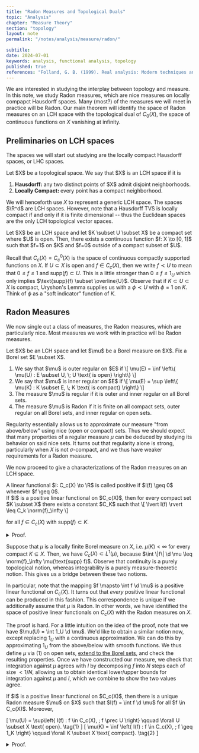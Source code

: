 ```yaml
---
title: "Radon Measures and Topological Duals"
topic: "Analysis"
chapter: "Measure Theory"
section: "topology"
layout: note
permalink: "/notes/analysis/measure/radon/"

subtitle: 
date: 2024-07-01
keywords: analysis, functional analysis, topology
published: true
references: "Folland, G. B. (1999). Real analysis: Modern techniques and their applications (2nd ed.).; "
---
```



We are interested in studying the interplay between topology and measure. In this note, we study Radon measures, which are nice measures on locally compapct Hausdorff spaces. Many (most?) of the measures we will meet in practice will be Radon. Our main theorem will identify the space of Radon measures on an LCH space with the topological dual of $C_0(X)$, the space of continuous functions on $X$ vanishing at infinity. 


## Preliminaries on LCH spaces

The spaces we will start out studying are the locally compact Hausdorff spaces, or LHC spaces.

<div class='definition' name='LCH Space'>
Let $X$ be a topological space. We say that $X$ is an LCH space if it is

<ol>
<li> <strong> Hausdorff: </strong> any two distinct points of $X$ admit disjoint neighborhoods. </li>
<li> <strong> Locally Compact: </strong> every point has a compact neighborhood. </li>
</ol>
</div>

We will henceforth use $X$ to represent a generic LCH space. The spaces $\R^d$ are LCH spaces. However, note that a Hausdorff TVS is locally compact if and only if it is finite dimensional -- thus the Euclidean spaces are the only LCH topological vector spaces. 

<div class='lemma' name="Uryshon's Lemma">
Let $X$ be an LCH space and let $K \subset U \subset X$ be a compact set where $U$ is open. Then, there exists a continuous function $f: X \to [0, 1]$ such that $f=1$ on $K$ and $f=0$ outside of a compact subset of $U$. 
</div>

Recall that $C_c(X) = C_c^0(X)$ is the space of continuous compactly supported functions on $X$. If $U \subset X$ is open and $f \in C_c(X)$, then we write $f \prec U$ to mean that $0 \leq f \leq 1$ and $\text{supp}(f) \subset U$. This is a little stronger than $0 \leq f \leq 1_U$ which only implies $\text{supp}(f) \subset \overline{U}$. Observe that if $K \subset U \subset X$ is compact, Uryshon's Lemma supplies us with a $\phi \prec U$ with $\phi = 1$ on $K$. Think of $\phi$ as a "soft indicator" function of $K$. 

## Radon Measures

We now single out a class of measures, the Radon measures, which are particularly nice. Most measures we work with in practice will be Radon measures.

<div class='definition' name='Radon Measues'>
Let $X$ be an LCH space and let $\mu$ be a Borel measure on $X$. Fix a Borel set $E \subset X$.

<ol>
    <li> We say that $\mu$ is outer regular on $E$ if \[ \mu(E) = \inf \left\{ \mu(U) : E \subset U, \; U \text{ is open} \right\} \] </li>
    <li> We say that $\mu$ is inner regular on $E$ if \[ \mu(E) = \sup \left\{ \mu(K) : K \subset E, \; K \text{ is compact} \right\} \] </li>
    <li> The measure $\mu$ is regular if it is outer and inner regular on all Borel sets. </li>
    <li> The measure $\mu$ is Radon if it is finite on all compact sets, outer regular on all Borel sets, and inner regular on open sets. </li>
</ol>
</div>

Regularity essentially allows us to approximate our measure "from above/below" using nice (open or compact) sets. Thus we should expect that many properties of a regular measure $\mu$ can be deduced by studying its behavior on said nice sets. It turns out that regularity alone is strong, particularly when $X$ is not $\sigma$-compact, and we thus have weaker requirements for a Radon measure.

We now proceed to give a characterizations of the Radon measures on an LCH space.

<div class='definition' name='Positive Functionals'>
A linear functional $I: C_c(X) \to \R$ is called positive if $I(f) \geq 0$ whenever $f \geq 0$.
</div>

<div class='proposition' name='Continuity of Positive Functionals'>
If $I$ is a positive linear functional on $C_c(X)$, then for every compact set $K \subset X$ there exists a constant $C_K$ such that
\[
\lvert I(f) \rvert \leq C_k \norm{f}_\infty
\]

for all $f \in C_c(X)$ with $\text{supp}(f) \subset K$. 

</div>
<details class="proof">
<summary> Proof. </summary>
Let $K \subset X$ be compact. By Urhsyon's Lemma, there exists $\phi \in C_c(X)$ such that $0 \leq \phi(x) \leq 1$ and $\phi(x) = 1$ on $K$. Thus, $|f(x)| \leq \norm{f}_\infty \phi(x)$, and note $\norm{f}_\infty \phi \in C_c(X)$. In particular, we have
\[
- \norm{f}_\infty \phi(x) \leq f(x) \leq \norm{f}_\infty \phi(x)
\]

and upon applying the positive functional $I$ we obtain
\[
\lvert I(f) \rvert \leq \norm{f}_{\infty} I(\phi)
\]

thus completing the proof.
</details>

Suppose that $\mu$ is a locally finite Borel measure on $X$, i.e. $\mu(K) < \infty$ for every compact $K \subseteq X$. Then, we have $C_c(X) \subset L^1(\mu)$, because $\int \|f\| \d \mu \leq \norm{f}_\infty \mu(\text{supp} f)$. Observe that continuity is a purely topological notion, whereas integrability is a purely measure-theoretic notion. This gives us a bridge between these two notions. 

In particular, note that the mapping $f \mapsto \int f \d \mu$ is a positive linear functional on $C_c(X)$. It turns out that *every* positive linear functional can be produced in this fashion. This correspondence is unique if we additionally assume that $\mu$ is Radon. In other words, we have identified the space of positive linear functionals on $C_c(X)$ with the Radon measures on $X$.

The proof is hard. For a little intuition on the idea of the proof, note that we have $\mu(U) = \int 1_U \d \mu$. We'd like to obtain a similar notion now, except replacing $1_U$ with a continuous approximation. We can do this by approximating $1_U$ from the above/below with smooth functions. We thus define $\mu$ via (1) on open sets, <a href="../../measure/construction/">extend to the Borel sets</a>, and check the resulting properties. Once we have constructed our measure, we check that integration against $\mu$ agrees with $I$ by decomposing $f$ into $N$ steps each of size $<1/N$, allowing us to obtain identical lower/upper bounds for integration against $\mu$ and $I$, which we combine to show the two values agree.

<div class='theorem' name='Riesz Representation'>
If $I$ is a positive linear functional on $C_c(X)$, then there is a unique Radon measure $\mu$ on $X$ such that $I(f) = \int f \d \mu$ for all $f \in C_c(X)$. Moreover,

\[
\mu(U) = \sup\left\{ I(f) : f \in C_c(X), \; f \prec U \right\} \qquad \forall U \subset X \text{ open}. \tag{1}
\]
\[
\mu(K) = \inf \left\{ I(f) : f \in C_c(X), \; f \geq 1_K \right\} \qquad \forall K \subset X \text{ compact}. \tag{2}
\]
</div>
<details class='proof'>
<summary> Proof. </summary>
We first see how to prove uniqueness and then use this to see how to go about constructing such a $\mu$. To that end, suppose $\mu$ is a Radon measure such that $I(f) = \int f \d \mu$ for all $f \in C_c(X)$. Fix an open set $U \subset X$. If $f \prec U$, it is immediate that $I(f) \leq \mu(U)$. Hence,
\[
\sup\left\{ I(f) : f \in C_c(X), \; f \prec U\right\} \leq \mu(U).
\]

On the other hand, for any compact $K \subset U \subset X$, Uryshon's Lemma furnishes us with an $f \in C_c(X)$ such that $f \prec U$ and $f = 1$ on $K$. This means that $\mu(K) \leq I(f)$. Now, since $\mu$ is Radon, it is in particular inner regular on $U$, so that 

\[ 
\begin{aligned}
\mu(U) &= \sup \left\{ \mu(K) : K \subset U, \; K \text{ compact} \right\} \\
&\leq \sup \left\{ I(f) : f \in C_c(X), \; f \prec U \right\}.
\end{aligned}
\]

We have thus obtained (1). From this, we conclude that $\mu$ is unique, as the Radon-ness of $\mu$ means that it is outer regular and thus determined by its values on open sets, and these values are determined by $I$. 

<br><br>

Let's now construct such a $\mu$. For an open set $U \subset X$, define $\mu(U)$ via (1) and define for arbirary $E \subset X$
\[
\mu^*(E) = \inf \left\{ \mu(U) : E \subset U, \; U \text{ open} \right\}
\]

and note this is well-defined as we've already chosen $\mu$ on the open sets. Note that if $U \subset V$ are both open, then $\mu(U) \leq \mu(V)$ and so $\mu^*$ agrees with $\mu$ on the open sets. We will proceed to esbalish the following facts.
<ol>
<li> $\mu^*$ is an outer measure </li>
<li> Every open set is $\mu^*$ measurable </li>
<li> $\mu$ satisfies (2) </li>
<li> $I(f) = \int f \d \mu$ for all $f \in C_c(X)$. </li>
</ol>

In particular, the first two facts will imply (via Caratheadory's Theorem) that $\mu = \mu^*\vert_{\BB(X)}$ is a Borel measure. The measure $\mu$ is outer regular and satisfies (1) by definition. Fact 3 immediately yields that $\mu$ is finite on compact sets, and yields that $\mu$ is inner regular on open sets. Indeed, suppose $U$ is open and $\alpha < \mu(U)$. Then, there exists some $f \in C_c(X)$ with $f \prec U$ and $I(f) > \alpha$. Set $K = \text{supp}(f)$. For any $g \in C_c(X)$ with $g \geq 1_K$, we have $g - f \geq 0$ so that $I(g) \geq I(f) > \alpha$. We then see
\[
\mu(K) = \inf \left\{ I(g) : g \in C_c(X), \; g \geq 1_K \right\} \geq I(f) > \alpha
\]

which implies that $\mu$ is inner regular on $U$.

<br><br>
<strong> Fact 1. </strong> It suffices to check that if $(U_j)_{j=1}^\infty$ is a sequence of open sets and $U = \bigcup_j U_j$, then
\[
\mu^*(U) \leq \sum_{j=1}^\infty \mu^*(U_j).
\]

Indeed, this shows that for every $E \subset X$,
\[
\mu^*(E) = \inf \left\{ \sum_{j=1}^\infty \mu(U_j) : U_j \text{ is open }, \; E \subset \bigcup_{j=1}^\infty U_j \right\}
\]

because the sufficient claim shows one direction of the inequality and set containment shows the other direction. As a consequence $\mu^*$ is an outer measure (see <a href="../../measure/construction/">Proposition 1 here</a>). So, let $f \in C_c(X), f \prec U$, and define $K = \text{supp}(f)$. Since $K \subset U$ is compact, we have $K \subset \bigcup_{j=1}^n U_j$ for some finite $n$. Let $g_1, g_2, \dots, g_n$ be a partition of unity subordinate to $(U_1, \dots, U_j)$, i.e. $g_j \prec U_j$ and $\sum_{j=1}^n g_j = 1$. Note $f = \sum_{j=1}^n f g_j$. Then,
\[
I(f) = \sum_{j=1}^n I(f g_j) \leq \sum_{j=1}^n \mu(U_j) \leq \sum_{j=1}^\infty \mu(U_j).
\]

Taking the supremum over the left-hand side yields the claim.

<br><br>
<strong> Fact 2. </strong> We need to show that if $U$ is open and $E \subset X$ is an arbitrary set such that $\mu^*(E) \subset X$, then $\mu^*(E) \geq \mu^*(E \cap U) + \mu^*(E \cap U^c)$. Fix $\epsilon >0$ and suppose first $E$ is open. Then, $E \cap U$ is open, so there exists $f \in C_c(X), f \prec U$ with $I(f) > \mu^*(E \cap U) - \epsilon$. Similarly, $E \setminus \text{supp}(f)$ is open, so there exists $g \in C_c(X)$ with $I(g) > \mu(E \setminus \text{supp}(f)) - \epsilon$. But then $f + g \prec E$ and 
\[ 
\mu^*(E) \geq I(f) + I(g) \geq \mu(E \cap U) + \mu(E \cap U^c) - 2 \epsilon.
\]

Taking $\epsilon \to 0$ shows the claim for $E$ open. For general $E \subset X$ with $\mu^*(E) < \infty$, we may find an open $V \supset E$ with $\mu(V) < \mu^*(E) + \epsilon$. Thus,
\[
\mu^*(E) + \epsilon > \mu(V) \geq \mu^*(V \cap U) + \mu^*(V \cap U^c) \geq \mu^*(E \cap U) + \mu^*(E \cap U^c).
\]
Again taking $\epsilon \to 0$ shows the claim for arbitrary $E$.

<br><br>

<strong> Fact 3. </strong> Let $K$ be compact, $f \in C_c(X)$, and $f \geq 1_K$. Let $U_\epsilon = \{ x : f(x) > 1 - \epsilon \}$. Then, $U_\epsilon$ is open. If $g \prec U_\epsilon$, then $(1-\epsilon)^{-1}f - g \geq 0$ and so $I(g) \leq (1 - \epsilon)^{-1} I(f)$. Hence, $\mu(K) \leq \mu(U_\epsilon) \leq (1-\epsilon)^{-1} I(f)$. As $\epsilon \to 0$ we see $\mu(K) \leq I(f)$. Conversely, if $U \supset K$ is open, Uryshon's Lemma supplies us with an $f \in C_c(X)$ with $f \prec U$ and $f \geq 1_K$. It follows that $I(f) \leq \mu(U)$. Since $\mu$ is outer regular on $K$, we have that $I(f) \leq \mu(K)$. Taking the supremum over such $f$ yields the claim.

<br><br>

<strong> Fact 4. </strong> It suffices to check this on $f \in C_c(X, [0, 1])$. To that end, for a fixed $N$ and $1 \leq j \leq N$, define $K_j = \{ x : f(x) \geq j/N \}$ and $K_0 = \text{supp}(f)$. Define
\[
f_j(x) = 
\begin{cases}
0 & x \notin K_{j-1} \\
f(x) - (j-1)/N & x \in K_j \setminus K_{j-1} \\
1/N & x \in K_j.
\end{cases}
\]

Observe that $\frac{1}{N} 1_{K_j} \leq f_j \leq \frac{1}{N} 1_{K_{j-1}}$ and $f = \sum_{j=1}^N f_j$. Thus,
\[
\frac{1}{N}\mu(K_j) \leq \int f_j \d \mu \leq \frac{1}{N} \mu(K_{j-1}).
\]

On the other hand, if $U \supset K_{j-1}$ is open, then $N f_j \prec U$, and so $I(f_j) \leq \frac{1}{N} \mu(U)$ by definition. Thus,
\[
\frac{1}{N} \mu(K_j) \leq I(f_j) \leq \frac{1}{N} \mu(K_{j-1})
\]

where the first inequality follows from the characterization (2) and the latter follows from outer regularity and the previous observation. Since $f = \sum_{j=1}^N f_j$ we see

\[
\frac{1}{N} \sum_{j=1}^N \mu(K_j) \leq \int f \d \mu \leq \frac{1}{N} \sum_{j=0}^{n-1}\mu(K_j)
\]


\[
\frac{1}{N} \sum_{j=1}^N \mu(K_j) \leq I(f) \leq \frac{1}{N} \sum_{j=0}^{n-1}\mu(K_j).
\]

Combining these two estimates yields
\[
\lvert I(f) - \int f \d \mu \rvert \leq \frac{\mu(K_0) - \mu(K_N)}{N} \leq \frac{\mu(\text{supp} f)}{N}
\]

and as $\text{supp}(f) < \infty$ we may take $N \to \infty$ to conclude.
</details>



